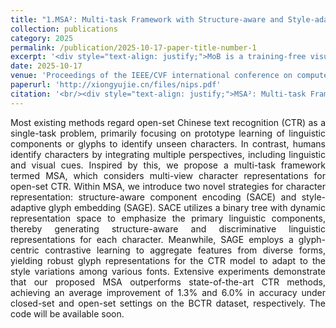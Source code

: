 ```yaml
---
title: "1.MSA²: Multi-task Framework with Structure-aware and Style-adaptive Character Representation"
collection: publications
category: 2025
permalink: /publication/2025-10-17-paper-title-number-1
excerpt: '<div style="text-align: justify;">MoB is a training-free visual token pruning method for MLLMs that uses geometric covering theory to optimally balance prompt alignment and visual preservation, achieving high acceleration with minimal performance loss.</div>'
date: 2025-10-17
venue: 'Proceedings of the IEEE/CVF international conference on computer vision'
paperurl: 'http://xiongyujie.cn/files/nips.pdf'
citation: '<br/><div style="text-align: justify;">MSA²: Multi-task Framework with Structure-aware and Style-adaptive Character Representation. Yangfu Li, Hongjian Zhan, Qi Liu, Li Sun, Yu-Jie Xiong, Yue Lu. Proceedings of the IEEE/CVF international conference on computer vision. 2025.</div>'
---
```


<div style="text-align: justify;">Most existing methods regard open-set Chinese text recognition (CTR) as a single-task problem, primarily focusing on prototype learning of linguistic components or glyphs to identify unseen characters. In contrast, humans identify characters by integrating multiple perspectives, including linguistic and visual cues. Inspired by this, we propose a multi-task framework termed MSA, which considers multi-view character representations for open-set CTR. Within MSA, we introduce two novel strategies for character representation: structure-aware component encoding (SACE) and style-adaptive glyph embedding (SAGE). SACE utilizes a binary tree with dynamic representation space to emphasize the primary linguistic components, thereby generating structure-aware and discriminative linguistic representations for each character. Meanwhile, SAGE employs a glyph-centric contrastive learning to aggregate features from diverse forms, yielding robust glyph representations for the CTR model to adapt to the style variations among various fonts. Extensive experiments demonstrate that our proposed MSA outperforms state-of-the-art CTR methods, achieving an average improvement of 1.3% and 6.0% in accuracy under closed-set and open-set settings on the BCTR dataset, respectively. The code will be available soon.</div>

<br/>

